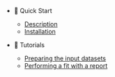 <!-- docs/_sidebar.md -->

* :bookmark_tabs: Quick Start

  * [Description](README.md)
  * [Installation](install.md)

* :rocket: Tutorials

  * [Preparing the input datasets](prefit.md)
  * [Performing a fit with a report](runfit.md)
